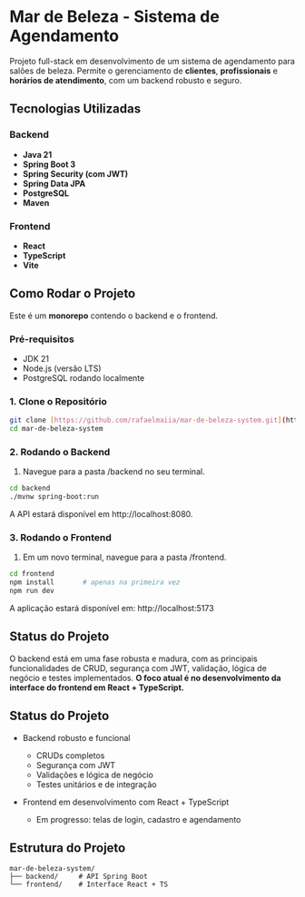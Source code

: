 # Mar de Beleza - Sistema de Agendamento

Projeto full-stack em desenvolvimento de um sistema de agendamento para salões de beleza. Permite o gerenciamento de **clientes**, **profissionais** e **horários de atendimento**, com um backend robusto e seguro.

## Tecnologias Utilizadas

### Backend
- **Java 21**
- **Spring Boot 3**
- **Spring Security (com JWT)**
- **Spring Data JPA**
- **PostgreSQL**
- **Maven**

### Frontend
- **React**
- **TypeScript**
- **Vite**


## Como Rodar o Projeto

Este é um **monorepo** contendo o backend e o frontend.

### Pré-requisitos
- JDK 21
- Node.js (versão LTS)
- PostgreSQL rodando localmente

### 1. Clone o Repositório
```bash
git clone [https://github.com/rafaelmaiia/mar-de-beleza-system.git](https://github.com/rafaelmaiia/mar-de-beleza-system.git)
cd mar-de-beleza-system
```

### 2. Rodando o Backend
1. Navegue para a pasta /backend no seu terminal.
```bash
cd backend
./mvnw spring-boot:run
```

A API estará disponível em http://localhost:8080.

### 3. Rodando o Frontend
1. Em um novo terminal, navegue para a pasta /frontend.
```bash
cd frontend
npm install       # apenas na primeira vez
npm run dev
```

A aplicação estará disponível em: http://localhost:5173

## Status do Projeto

O backend está em uma fase robusta e madura, com as principais funcionalidades de CRUD, segurança com JWT, validação, lógica de negócio e testes implementados. **O foco atual é no desenvolvimento da interface do frontend em React + TypeScript.**

## Status do Projeto

- Backend robusto e funcional
  - CRUDs completos
  - Segurança com JWT
  - Validações e lógica de negócio
  - Testes unitários e de integração

- Frontend em desenvolvimento com React + TypeScript  
  - Em progresso: telas de login, cadastro e agendamento

## Estrutura do Projeto

```
mar-de-beleza-system/
├── backend/     # API Spring Boot
└── frontend/    # Interface React + TS
```
